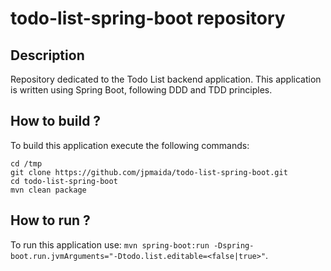 # todo-list-spring-boot repository

## Description

Repository dedicated to the Todo List backend application. This application is written using Spring Boot, following DDD and TDD principles.

## How to build ?

To build this application execute the following commands: 
```
cd /tmp
git clone https://github.com/jpmaida/todo-list-spring-boot.git
cd todo-list-spring-boot
mvn clean package
```

## How to run ?

To run this application use: `mvn spring-boot:run -Dspring-boot.run.jvmArguments="-Dtodo.list.editable=<false|true>"`.
